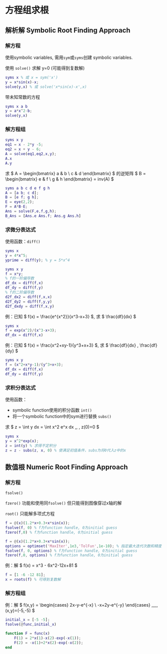 # 方程组求根

## 解析解 Symbolic Root Finding Approach

### 解方程

使用symbolic variables, 需用`sym`或`syms`创建 symbolic variables.

使用 `solve()` 求解 y=0 (可能得到复数解)

```matlab
syms x % 或 x = sym('x')
y = x*sin(x)-x; 
solve(y,x) % 或 solve('x*sin(x)-x',x)
```

带未知常数的方程

```matlab
syms x a b
y = a*x^2-b;
solve(y,x)
```

### 解方程组

```matlab
syms x y
eq1 = x - 2*y -5;
eq2 = x + y - 6;
A = solve(eq1,eq2,x,y);
A.x
A.y
```

求 $ A = \begin{bmatrix} a & b \\ c & d \end{bmatrix} $ 的逆矩阵 $ B = \begin{bmatrix} e & f \\ g & h \end{bmatrix} = inv(A) $ 

```matlab
syms a b c d e f g h
A = [a b; c d];
B = [e f; g h];
E = eye(2,2);
F = A*B-E;
Ans = solve(F,e,f,g,h);
B_Ans = [Ans.e Ans.f; Ans.g Ans.h]
```

### 求微分表达式

使用函数：`diff()`

```matlab
syms x
y = 4*x^5;
yprime = diff(y); % y = 5*x^4
```

```matlab
syms x y
f = x*y;
% f的一阶偏导数
df_dx = diff(f,x)
df_dy = diff(f,y)
% f的二阶偏导数
d2f_dx2 = diff(f,x,x)
d2f_dy2 = diff(f,y,y)
d2f_dxdy = diff(f,x,y)
```

例：已知 $ f(x) = \frac{e^{x^2}}{x^3-x+3} $, 求 $ \frac{df}{dx} $

```matlab
syms x
f = exp(x^2)/(x^3-x+3);
df_dx = diff(f,x)
```

例：已知 $ f(x) = \frac{x^2+xy-1}{y^3+x+3} $, 求 $ \frac{df}{dx} \, \frac{df}{dy} $

```matlab
syms x y
f = (x^2+x*y-1)/(y^3+x+3);
df_dx = diff(f,x)
df_dy = diff(f,y)
```

### 求积分表达式

使用函数：

+ symbolic function使用的积分函数 `int()`
+ 将一个symbolic function中的sym进行替换 `subs()`

求 $ z = \int y dx = \int x^2 e^x dx \,, \, z(0)=0 $

```matlab
syms x
y = x^2*exp(x);
z = int(y) % 求得不定积分
z = z - subs(z, x, 0) % 使满足初值条件，subs为将0代入z中的x
```

## 数值根 Numeric Root Finding Approach

### 解方程

`fsolve()`

`fzero()` 功能和使用同`fsolve()` 但只能得到图像穿过x轴的解

`root()` 只能解多项式方程

```matlab
f = @(x)(1.2*x+0.3+x*sin(x));
fsolve(f, 0) % f为function handle, 0为initial guess
fzero(f,0) % f为function handle, 0为initial guess
```

```matlab
f = @(x)(1.2*x+0.3+x*sin(x));
options = optimset('MaxIter',1e3,'TolFun',1e-10); % 指定最大迭代次数和精度
fsolve(f, 0, options) % f为function handle, 0为initial guess
fzero(f,0, options) % f为function handle, 0为initial guess
```

例：解 $ f(x) = x^3 - 6x^2-12x+81 $

```matlab
f = [1 -6 -12 81];
x = roots(f) % 可得到复数解
```

### 解方程组

例：解 $ f(x,y) = \begin{cases} 2x-y-e^{-x} \\ -x+2y-e^{-y}  \end{cases} \,\,\,\,\, (x,y)=(-5,-5) $

```matlab
initial_x = [-5 -5];
fsolve(@func,initial_x)

function F = func(x)
	F(1) = 2*x(1)-x(2)-exp(-x(1));
	F(2) = -x(1)+2*x(2)-exp(-x(2));
end 
```

